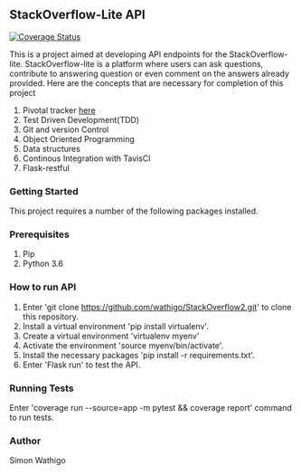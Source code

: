 ## StackOverflow-Lite API
[![Coverage Status](https://coveralls.io/repos/github/wathigo/StackOverflow2/badge.svg?branch=develop)](https://coveralls.io/github/wathigo/StackOverflow2?branch=develop)

This is a project aimed at developing API endpoints for the StackOverflow-lite.
StackOverflow-lite is a platform where users can ask questions, contribute to answering question or even comment on the answers already provided.
Here are the concepts that are necessary for completion of this project
1. Pivotal tracker [here](https://www.pivotaltracker.com/n/projects/2232261)
2. Test Driven Development(TDD)
3. Git and version Control
4. Object Oriented Programming
5. Data structures
6. Continous Integration with TavisCl
7. Flask-restful

### Getting Started
This project requires a number of the following packages installed.

### Prerequisites
1. Pip
2. Python 3.6

### How to run API
1. Enter 'git clone https://github.com/wathigo/StackOverflow2.git' to clone this repository.
2. Install a virtual environment 'pip install virtualenv'.
3. Create a virtual environment 'virtualenv myenv'
4. Activate the environment 'source myenv/bin/activate'.
5. Install the necessary packages 'pip install -r requirements.txt'.
6. Enter 'Flask run' to test the API.

### Running Tests
Enter 'coverage run --source=app -m pytest && coverage report' command to run tests.

### Author
Simon Wathigo
